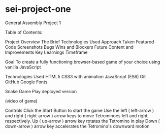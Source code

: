 # sei-project-one
General Assembly Project 1

Table of Contents:

Project Overview
The Brief
Technologies Used
Approach Taken
Featured Code
Screenshots
Bugs
Wins and Blockers
Future Content and Improvements
Key Learnings
Timeframe

Goal
To create a fully functioning browser-based game of your choice using vanilla JavaScript

Technologies Used
HTML5 
CSS3 with animation
JavaScript (ES6)
Git
GitHub
Google Fonts

Snake Game
Play deployed version

(video of game)

Controls
Click the Start Button to start the game
Use the left ( left-arrow ) and right ( right-arrow ) arrow keys to move Tetrominoes left and right, respectively.
Up ( up-arrow ) arrow key rotates the Tetromino in play
Down ( down-arrow ) arrow key accelerates the Tetromino's downward motion
